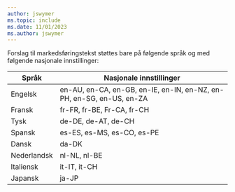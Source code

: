 ```yaml
---
author: jswymer
ms.topic: include
ms.date: 11/01/2023
ms.author: jswymer
---
```

Forslag til markedsføringstekst støttes bare på følgende språk og med følgende nasjonale innstillinger:

|Språk|Nasjonale innstillinger|
|-|-|
|Engelsk|en-AU, en-CA, en-GB, en-IE, en-IN, en-NZ, en-PH, en-SG, en-US, en-ZA|
|Fransk|fr-FR, fr-BE, Fr-CA, fr-CH|
|Tysk|de-DE, de-AT, de-CH|
|Spansk |es-ES, es-MS, es-CO, es-PE|
|Dansk|da-DK|
|Nederlandsk|nl-NL, nl-BE|
|Italiensk|it-IT, it-CH|
|Japansk|ja-JP|
